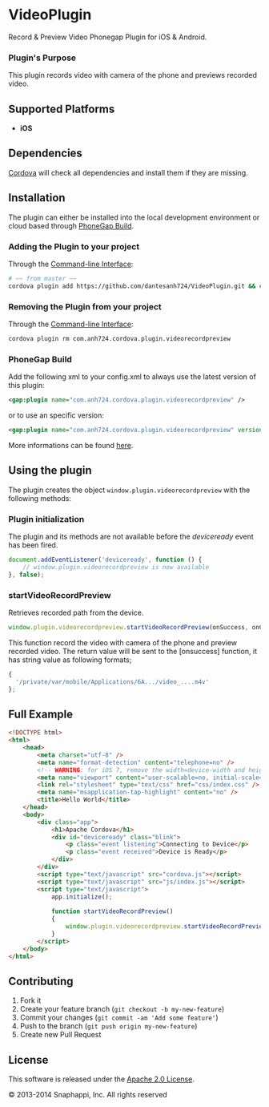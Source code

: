 VideoPlugin
===========

Record &amp; Preview Video Phonegap Plugin for iOS &amp; Android.

### Plugin's Purpose
This plugin records video with camera of the phone and previews recorded video.

## Supported Platforms
- **iOS**<br>

## Dependencies
[Cordova][cordova] will check all dependencies and install them if they are missing.


## Installation
The plugin can either be installed into the local development environment or cloud based through [PhoneGap Build][PGB].

### Adding the Plugin to your project
Through the [Command-line Interface][CLI]:
```bash
# ~~ from master ~~
cordova plugin add https://github.com/dantesanh724/VideoPlugin.git && cordova prepare
```

### Removing the Plugin from your project
Through the [Command-line Interface][CLI]:
```bash
cordova plugin rm com.anh724.cordova.plugin.videorecordpreview
```

### PhoneGap Build
Add the following xml to your config.xml to always use the latest version of this plugin:
```xml
<gap:plugin name="com.anh724.cordova.plugin.videorecordpreview" />
```
or to use an specific version:
```xml
<gap:plugin name="com.anh724.cordova.plugin.videorecordpreview" version="1.0.0" />
```
More informations can be found [here][PGB_plugin].


## Using the plugin
The plugin creates the object ```window.plugin.videorecordpreview``` with the following methods:

### Plugin initialization
The plugin and its methods are not available before the *deviceready* event has been fired.

```javascript
document.addEventListener('deviceready', function () {
    // window.plugin.videorecordpreview is now available
}, false);
```

### startVideoRecordPreview
Retrieves recorded path from the device.<br>

```javascript
window.plugin.videorecordpreview.startVideoRecordPreview(onSuccess, onCancel);
```

This function record the video with camera of the phone and preview recorded video.
The return value will be sent to the [onsuccess] function, it has string value as following formats;
```javascript
{
  '/private/var/mobile/Applications/6A.../video_....m4v'
};
```

## Full Example
```html
<!DOCTYPE html>
<html>
    <head>
        <meta charset="utf-8" />
        <meta name="format-detection" content="telephone=no" />
        <!-- WARNING: for iOS 7, remove the width=device-width and height=device-height attributes. See https://issues.apache.org/jira/browse/CB-4323 -->
        <meta name="viewport" content="user-scalable=no, initial-scale=1, maximum-scale=1, minimum-scale=1, width=device-width, height=device-height, target-densitydpi=device-dpi" />
        <link rel="stylesheet" type="text/css" href="css/index.css" />
        <meta name="msapplication-tap-highlight" content="no" />
        <title>Hello World</title>
    </head>
    <body>
        <div class="app">
            <h1>Apache Cordova</h1>
            <div id="deviceready" class="blink">
                <p class="event listening">Connecting to Device</p>
                <p class="event received">Device is Ready</p>
            </div>
        </div>
        <script type="text/javascript" src="cordova.js"></script>
        <script type="text/javascript" src="js/index.js"></script>
        <script type="text/javascript">
            app.initialize();
            
            function startVideoRecordPreview()
            {
                window.plugin.videorecordpreview.startVideoRecordPreview(function(url){alert(url);}, function(error){alert(error);});
            }
        </script>
    </body>
</html>
```

## Contributing

1. Fork it
2. Create your feature branch (`git checkout -b my-new-feature`)
3. Commit your changes (`git commit -am 'Add some feature'`)
4. Push to the branch (`git push origin my-new-feature`)
5. Create new Pull Request


## License

This software is released under the [Apache 2.0 License][apache2_license].

© 2013-2014 Snaphappi, Inc. All rights reserved

[cordova]: https://cordova.apache.org
[PGB_plugin]: https://build.phonegap.com/plugins/413
[CLI]: http://cordova.apache.org/docs/en/3.0.0/guide_cli_index.md.html#The%20Command-line%20Interface
[PGB]: http://docs.build.phonegap.com/en_US/3.3.0/index.html
[apache2_license]: http://opensource.org/licenses/Apache-2.0
